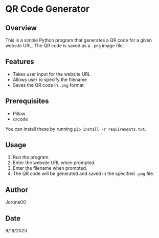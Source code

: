 # QR Code Generator

## Overview
This is a simple Python program that generates a QR code for a given website URL. The QR code is saved as a `.png` image file.

## Features
- Takes user input for the website URL
- Allows user to specify the filename
- Saves the QR code in `.png` format

## Prerequisites
- Pillow
- qrcode

You can install these by running `pip install -r requirements.txt`.

## Usage
1. Run the program.
2. Enter the website URL when prompted.
3. Enter the filename when prompted.
4. The QR code will be generated and saved in the specified `.png` file.

## Author
Jorune00

## Date
9/19/2023

